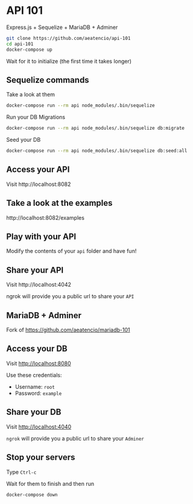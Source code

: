 # API 101

Express.js + Sequelize + MariaDB + Adminer

```bash
git clone https://github.com/aeatencio/api-101
cd api-101
docker-compose up
```

Wait for it to initialize (the first time it takes longer)

## Sequelize commands

Take a look at them

```bash
docker-compose run --rm api node_modules/.bin/sequelize
```

Run your DB Migrations

```bash
docker-compose run --rm api node_modules/.bin/sequelize db:migrate
```

Seed your DB

```bash
docker-compose run --rm api node_modules/.bin/sequelize db:seed:all
```

## Access your API

Visit http://localhost:8082

## Take a look at the examples

http://localhost:8082/examples

## Play with your API

Modify the contents of your `api` folder and have fun!

## Share your API

Visit http://localhost:4042

ngrok will provide you a public url to share your `API`

## MariaDB + Adminer

Fork of <https://github.com/aeatencio/mariadb-101>

## Access your DB

Visit <http://localhost:8080>

Use these credentials:

- Username: `root`
- Password: `example`

## Share your DB

Visit <http://localhost:4040>

`ngrok` will provide you a public url to share your `Adminer`

## Stop your servers

Type `Ctrl-c`

Wait for them to finish and then run

```bash
docker-compose down
```
